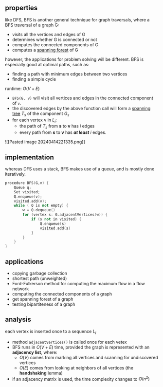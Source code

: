 ## properties
like DFS, BFS is another general technique for graph traversals, where a BFS traversal of a graph G: 
- visits all the vertices and edges of G
- determines whether G is connected or not
- computes the connected components of G
- computes a [spanning forest](graph/abstract%20graph%20datatype#spanning%20tree) of G

however, the applications for problem solving will be different. BFS is especially good at optimal paths, such as:
- finding a path with minimum edges between two vertices
- finding a simple cycle

runtime: $O(V+E)$
- `BFS(G, v)` will visit all vertices and edges in the connected component of `v`.
- the discovered edges by the above function call will form a [spanning tree](graph/abstract%20graph%20datatype#spanning%20tree) $T_s$ of the component $G_s$
- for each vertex v in $L_{i}$: 
	- the path of $T_s$ from **s** to **v** has $i$ edges
	- every path from **s** to **v** has ***at least*** $i$ edges.

![[Pasted image 20240414221335.png]]
## implementation
whereas DFS uses a stack, BFS makes use of a queue, and is mostly done iteratively. 

```cpp
procedure BFS(G,v) {  
	Queue q;
	Set visited;  
	Q.enqueue(v);
	visited.add(v);  
	while ( Q is not empty) {  
		w = Q.dequeue()  
		for (vertex s: G.adjacentVertices(w)) {  
			if (s not in visited) {  
				Q.enqueue(s)  
				visited.add(s)
			}  
		}  
	}  
}
```

## applications
- copying garbage collection
- shortest path (unweighted)
- Ford-Fulkerson method for computing the maximum flow in a flow network
- computing the connected components of a graph
- get spanning forest of a graph
- testing bipartiteness of a graph

## analysis
each vertex is inserted once to a sequence $L_{i}$
- method `adjacentVertices()` is called once for each vetex
- BFS runs in $O(V+E)$ time, provided the graph is represented with an **adjacency list**, where: 
	- $O(V)$ comes from marking all vertices and scanning for undiscovered vertices
	- $O(E)$ comes from looking at neighbors of all vertices (the **handshaking** lemma)
- if an adjacency matrix is used, the time complexity changes to $O(n^{2})$

